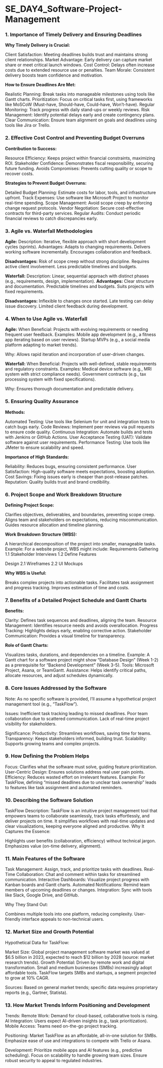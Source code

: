 # SE_DAY4_Software-Project-Management
### 1. Importance of Timely Delivery and Ensuring Deadlines
**Why Timely Delivery is Crucial:**

Client Satisfaction: Meeting deadlines builds trust and maintains strong client relationships.
Market Advantage: Early delivery can capture market share or meet critical launch windows.
Cost Control: Delays often increase costs due to extended resource use or penalties.
Team Morale: Consistent delivery boosts team confidence and motivation.

**How to Ensure Deadlines Are Met:**

Realistic Planning: Break tasks into manageable milestones using tools like Gantt charts.
Prioritization: Focus on critical tasks first, using frameworks like MoSCoW (Must-have, Should-have, Could-have, Won’t-have).
Regular Monitoring: Track progress with daily stand-ups or weekly reviews.
Risk Management: Identify potential delays early and create contingency plans.
Clear Communication: Ensure team alignment on goals and deadlines using tools like Jira or Trello.

### 2. Effective Cost Control and Preventing Budget Overruns
**Contribution to Success:**

Resource Efficiency: Keeps project within financial constraints, maximizing ROI.
Stakeholder Confidence: Demonstrates fiscal responsibility, securing future funding.
Avoids Compromises: Prevents cutting quality or scope to recover costs.

**Strategies to Prevent Budget Overruns:**

Detailed Budget Planning: Estimate costs for labor, tools, and infrastructure upfront.
Track Expenses: Use software like Microsoft Project to monitor real-time spending.
Scope Management: Avoid scope creep by enforcing change request protocols.
Vendor Negotiation: Secure cost-effective contracts for third-party services.
Regular Audits: Conduct periodic financial reviews to catch discrepancies early.

### 3. Agile vs. Waterfall Methodologies

**Agile:**
Description: Iterative, flexible approach with short development cycles (sprints).
Advantages:
Adapts to changing requirements.
Delivers working software incrementally.
Encourages collaboration and feedback.


**Disadvantages:**
Risk of scope creep without strong discipline.
Requires active client involvement.
Less predictable timelines and budgets.




**Waterfall:**
Description: Linear, sequential approach with distinct phases (e.g., requirements, design, implementation).
**Advantages:**
Clear structure and documentation.
Predictable timelines and budgets.
Suits projects with fixed requirements.


**Disadvantages:**
Inflexible to changes once started.
Late testing can delay issue discovery.
Limited client feedback during development.





### 4. When to Use Agile vs. Waterfall

**Agile:**
When Beneficial: Projects with evolving requirements or needing frequent user feedback.
Examples:
Mobile app development (e.g., a fitness app iterating based on user reviews).
Startup MVPs (e.g., a social media platform adapting to market trends).


Why: Allows rapid iteration and incorporation of user-driven changes.


**Waterfall:**
When Beneficial: Projects with well-defined, stable requirements and regulatory constraints.
Examples:
Medical device software (e.g., MRI system with strict compliance needs).
Government contracts (e.g., tax processing system with fixed specifications).


Why: Ensures thorough documentation and predictable delivery.



### 5. Ensuring Quality Assurance
**Methods:**

Automated Testing: Use tools like Selenium for unit and integration tests to catch bugs early.
Code Reviews: Implement peer reviews via pull requests to ensure code quality.
Continuous Integration: Automate builds and tests with Jenkins or GitHub Actions.
User Acceptance Testing (UAT): Validate software against user requirements.
Performance Testing: Use tools like JMeter to ensure scalability and speed.

**Importance of High Standards:**

Reliability: Reduces bugs, ensuring consistent performance.
User Satisfaction: High-quality software meets expectations, boosting adoption.
Cost Savings: Fixing issues early is cheaper than post-release patches.
Reputation: Quality builds trust and brand credibility.

### 6. Project Scope and Work Breakdown Structure
**Defining Project Scope:**

Clarifies objectives, deliverables, and boundaries, preventing scope creep.
Aligns team and stakeholders on expectations, reducing miscommunication.
Guides resource allocation and timeline planning.

**Work Breakdown Structure (WBS):**

A hierarchical decomposition of the project into smaller, manageable tasks.
Example: For a website project, WBS might include:
Requirements Gathering
1.1 Stakeholder Interviews
1.2 Define Features


Design
2.1 Wireframes
2.2 UI Mockups





**Why WBS is Useful:**

Breaks complex projects into actionable tasks.
Facilitates task assignment and progress tracking.
Improves estimation of time and costs.

### 7. Benefits of a Detailed Project Schedule and Gantt Charts
**Benefits:**

Clarity: Defines task sequences and deadlines, aligning the team.
Resource Management: Identifies resource needs and avoids overallocation.
Progress Tracking: Highlights delays early, enabling corrective action.
Stakeholder Communication: Provides a visual timeline for transparency.

**Role of Gantt Charts:**

Visualizes tasks, durations, and dependencies on a timeline.
Example: A Gantt chart for a software project might show “Database Design” (Week 1-2) as a prerequisite for “Backend Development” (Week 3-5).
Tools: Microsoft Project, Asana, or TeamGantt.
Assistance: Helps identify critical paths, allocate resources, and adjust schedules dynamically.

### 8. Core Issues Addressed by the Software
Note: As no specific software is provided, I’ll assume a hypothetical project management tool (e.g., “TaskFlow”).

Issues:
Inefficient task tracking leading to missed deadlines.
Poor team collaboration due to scattered communication.
Lack of real-time project visibility for stakeholders.


Significance:
Productivity: Streamlines workflows, saving time for teams.
Transparency: Keeps stakeholders informed, building trust.
Scalability: Supports growing teams and complex projects.



### 9. How Defining the Problem Helps

Focus: Clarifies what the software must solve, guiding feature prioritization.
User-Centric Design: Ensures solutions address real user pain points.
Efficiency: Reduces wasted effort on irrelevant features.
Example: For TaskFlow, defining “missed deadlines due to unclear task ownership” leads to features like task assignment and automated reminders.

### 10. Describing the Software Solution
TaskFlow Description: TaskFlow is an intuitive project management tool that empowers teams to collaborate seamlessly, track tasks effortlessly, and deliver projects on time. It simplifies workflows with real-time updates and clear visualizations, keeping everyone aligned and productive.
Why It Captures the Essence:

Highlights user benefits (collaboration, efficiency) without technical jargon.
Emphasizes value (on-time delivery, alignment).

### 11. Main Features of the Software

Task Management: Assign, track, and prioritize tasks with deadlines.
Real-Time Collaboration: Chat and comment within tasks for streamlined communication.
Interactive Dashboards: Visualize project progress with Kanban boards and Gantt charts.
Automated Notifications: Remind team members of upcoming deadlines or changes.
Integration: Sync with tools like Slack, Google Drive, and GitHub.

Why They Stand Out:

Combines multiple tools into one platform, reducing complexity.
User-friendly interface appeals to non-technical users.

### 12. Market Size and Growth Potential
Hypothetical Data for TaskFlow:

Market Size: Global project management software market was valued at $6.5 billion in 2023, expected to reach $12 billion by 2028 (source: market research trends).
Growth Potential:
Driven by remote work and digital transformation.
Small and medium businesses (SMBs) increasingly adopt affordable tools.
TaskFlow targets SMBs and startups, a segment projected to grow at 10% CAGR.



Sources: Based on general market trends; specific data requires proprietary reports (e.g., Gartner, Statista).
### 13. How Market Trends Inform Positioning and Development

Trends:
Remote Work: Demand for cloud-based, collaborative tools is rising.
AI Integration: Users expect AI-driven insights (e.g., task prioritization).
Mobile Access: Teams need on-the-go project tracking.


Positioning:
Market TaskFlow as an affordable, all-in-one solution for SMBs.
Emphasize ease of use and integrations to compete with Trello or Asana.


Development:
Prioritize mobile apps and AI features (e.g., predictive scheduling).
Focus on scalability to handle growing team sizes.
Ensure robust security to appeal to regulated industries.



